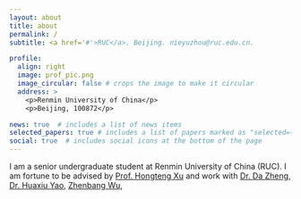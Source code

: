 ```yaml
---
layout: about
title: about
permalink: /
subtitle: <a href='#'>RUC</a>. Beijing. nieyuzhou@ruc.edu.cn.

profile:
  align: right
  image: prof_pic.png
  image_circular: false # crops the image to make it circular
  address: >
    <p>Renmin University of China</p>
    <p>Beijing, 100872</p>

news: true  # includes a list of news items
selected_papers: true # includes a list of papers marked as "selected={true}"
social: true  # includes social icons at the bottom of the page
---
```


I am a senior undergraduate student at Renmin University of China (RUC). I am fortune to be advised by [Prof. Hongteng Xu](https://hongtengxu.github.io/)
and work with [Dr. Da Zheng](https://zheng-da.github.io/), [Dr. Huaxiu Yao](https://huaxiuyao.mystrikingly.com/), [Zhenbang Wu](https://zzachw.github.io/), 

